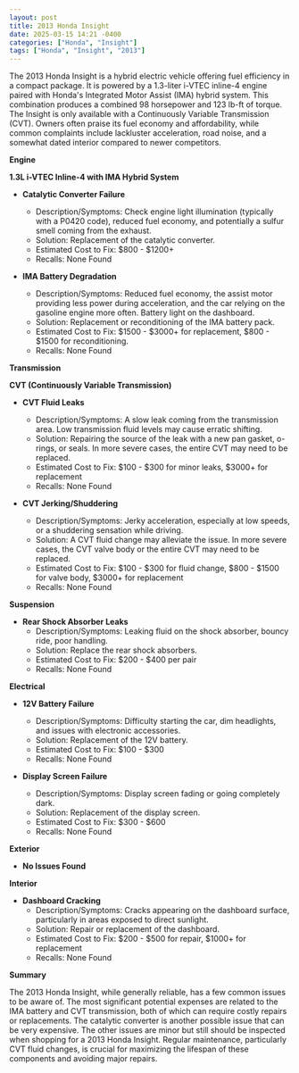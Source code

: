 ```yaml
---
layout: post
title: 2013 Honda Insight
date: 2025-03-15 14:21 -0400
categories: ["Honda", "Insight"]
tags: ["Honda", "Insight", "2013"]
---
```

The 2013 Honda Insight is a hybrid electric vehicle offering fuel efficiency in a compact package. It is powered by a 1.3-liter i-VTEC inline-4 engine paired with Honda's Integrated Motor Assist (IMA) hybrid system. This combination produces a combined 98 horsepower and 123 lb-ft of torque. The Insight is only available with a Continuously Variable Transmission (CVT). Owners often praise its fuel economy and affordability, while common complaints include lackluster acceleration, road noise, and a somewhat dated interior compared to newer competitors.

**Engine**

**1.3L i-VTEC Inline-4 with IMA Hybrid System**

*   **Catalytic Converter Failure**
    *   Description/Symptoms: Check engine light illumination (typically with a P0420 code), reduced fuel economy, and potentially a sulfur smell coming from the exhaust.
    *   Solution: Replacement of the catalytic converter.
    *   Estimated Cost to Fix: $800 - $1200+
    *   Recalls: None Found

*   **IMA Battery Degradation**
    *   Description/Symptoms: Reduced fuel economy, the assist motor providing less power during acceleration, and the car relying on the gasoline engine more often. Battery light on the dashboard.
    *   Solution: Replacement or reconditioning of the IMA battery pack.
    *   Estimated Cost to Fix: $1500 - $3000+ for replacement, $800 - $1500 for reconditioning.
    *   Recalls: None Found

**Transmission**

**CVT (Continuously Variable Transmission)**

*   **CVT Fluid Leaks**
    *   Description/Symptoms: A slow leak coming from the transmission area. Low transmission fluid levels may cause erratic shifting.
    *   Solution: Repairing the source of the leak with a new pan gasket, o-rings, or seals. In more severe cases, the entire CVT may need to be replaced.
    *   Estimated Cost to Fix: $100 - $300 for minor leaks, $3000+ for replacement
    *   Recalls: None Found

*   **CVT Jerking/Shuddering**
    *   Description/Symptoms: Jerky acceleration, especially at low speeds, or a shuddering sensation while driving.
    *   Solution: A CVT fluid change may alleviate the issue. In more severe cases, the CVT valve body or the entire CVT may need to be replaced.
    *   Estimated Cost to Fix: $100 - $300 for fluid change, $800 - $1500 for valve body, $3000+ for replacement
    *   Recalls: None Found

**Suspension**

*   **Rear Shock Absorber Leaks**
    * Description/Symptoms: Leaking fluid on the shock absorber, bouncy ride, poor handling.
    * Solution: Replace the rear shock absorbers.
    * Estimated Cost to Fix: $200 - $400 per pair
    * Recalls: None Found

**Electrical**

*   **12V Battery Failure**
    *   Description/Symptoms: Difficulty starting the car, dim headlights, and issues with electronic accessories.
    *   Solution: Replacement of the 12V battery.
    *   Estimated Cost to Fix: $100 - $300
    *   Recalls: None Found

*   **Display Screen Failure**
    *   Description/Symptoms: Display screen fading or going completely dark.
    *   Solution: Replacement of the display screen.
    *   Estimated Cost to Fix: $300 - $600
    *   Recalls: None Found

**Exterior**

*   **No Issues Found**

**Interior**

*   **Dashboard Cracking**
    *   Description/Symptoms: Cracks appearing on the dashboard surface, particularly in areas exposed to direct sunlight.
    *   Solution: Repair or replacement of the dashboard.
    *   Estimated Cost to Fix: $200 - $500 for repair, $1000+ for replacement
    *   Recalls: None Found

**Summary**

The 2013 Honda Insight, while generally reliable, has a few common issues to be aware of. The most significant potential expenses are related to the IMA battery and CVT transmission, both of which can require costly repairs or replacements. The catalytic converter is another possible issue that can be very expensive. The other issues are minor but still should be inspected when shopping for a 2013 Honda Insight. Regular maintenance, particularly CVT fluid changes, is crucial for maximizing the lifespan of these components and avoiding major repairs.

